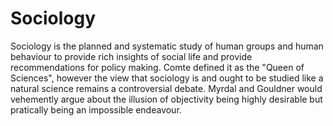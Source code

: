 # Sociology
Sociology is the planned and systematic study of human groups and human behaviour to provide rich insights of social life and provide recommendations for policy making. Comte defined it as the "Queen of Sciences", however the view that sociology is and ought to be studied like a natural science remains a controversial debate.
Myrdal and Gouldner would vehemently argue about the illusion of objectivity being highly desirable but pratically being an impossible endeavour.
